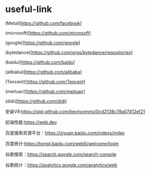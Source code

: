 # useful-link
(Meta)[https://github.com/facebook]

(microsoft)[https://github.com/microsoft]

(google)[https://github.com/google]

(bytedance)[https://github.com/orgs/bytedance/repositories]

(baidu)[https://github.com/baidu]

(alibaba)[https://github.com/alibaba]

(Tencent)[https://github.com/Tencent]

(meituan)[https://github.com/meituan]

(didi)[https://github.com/didi]

安装V8:https://gist.github.com/kevincennis/0cd2138c78a07412ef21

前端性能:https://web.dev

百度搜索资源平台：https://ziyuan.baidu.com/indexs/index

百度统计:https://tongji.baidu.com/web5/welcome/login

谷歌搜索：https://search.google.com/search-console

谷歌统计：https://analytics.google.com/analytics/web
